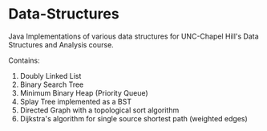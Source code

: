 # Data-Structures

Java Implementations of various data structures for UNC-Chapel Hill's Data Structures and Analysis course.

Contains:
1. Doubly Linked List
2. Binary Search Tree
3. Minimum Binary Heap (Priority Queue)
4. Splay Tree implemented as a BST
5. Directed Graph with a topological sort algorithm 
6. Dijkstra's algorithm for single source shortest path (weighted edges)

